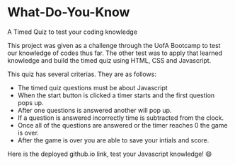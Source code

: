 # What-Do-You-Know
A Timed Quiz to test your coding knowledge

This project was given as a challenge through the UofA Bootcamp to test our knowledge of codes thus far. The other test was to apply that learned knowledge and build the timed quiz using HTML, CSS and Javascript. 

This quiz has several criterias. They are as follows:
- The timed quiz questions must be about Javascript
- When the start button is clicked a timer starts and the first question pops up. 
- After one questions is answered another will pop up. 
- If a question is answered incorrectly time is subtracted from the clock.
- Once all of the questions are answered or the timer reaches 0 the game is over.
- After the game is over you are able to save your intials and score.

Here is the deployed github.io link, test your Javascript knowledge! 😄

